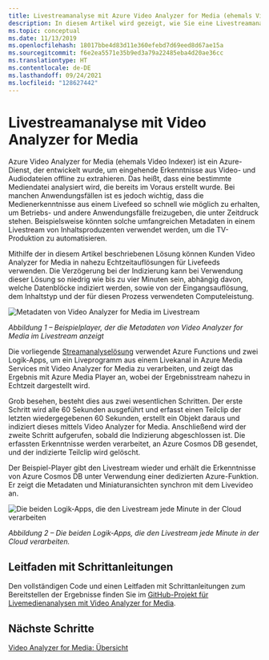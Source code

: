 ```yaml
---
title: Livestreamanalyse mit Azure Video Analyzer for Media (ehemals Video Indexer)
description: In diesem Artikel wird gezeigt, wie Sie eine Livestreamanalyse mit Azure Video Analyzer for Media (ehemals Video Indexer) durchführen.
ms.topic: conceptual
ms.date: 11/13/2019
ms.openlocfilehash: 18017bbe4d83d11e360efebd7d69eed8d67ae15a
ms.sourcegitcommit: f6e2ea5571e35b9ed3a79a22485eba4d20ae36cc
ms.translationtype: HT
ms.contentlocale: de-DE
ms.lasthandoff: 09/24/2021
ms.locfileid: "128627442"
---
```

# <a name="live-stream-analysis-with-video-analyzer-for-media"></a>Livestreamanalyse mit Video Analyzer for Media

Azure Video Analyzer for Media (ehemals Video Indexer) ist ein Azure-Dienst, der entwickelt wurde, um eingehende Erkenntnisse aus Video- und Audiodateien offline zu extrahieren. Das heißt, dass eine bestimmte Mediendatei analysiert wird, die bereits im Voraus erstellt wurde. Bei manchen Anwendungsfällen ist es jedoch wichtig, dass die Medienerkenntnisse aus einem Livefeed so schnell wie möglich zu erhalten, um Betriebs- und andere Anwendungsfälle freizugeben, die unter Zeitdruck stehen. Beispielsweise könnten solche umfangreichen Metadaten in einem Livestream von Inhaltsproduzenten verwendet werden, um die TV-Produktion zu automatisieren.

Mithilfe der in diesem Artikel beschriebenen Lösung können Kunden Video Analyzer for Media in nahezu Echtzeitauflösungen für Livefeeds verwenden. Die Verzögerung bei der Indizierung kann bei Verwendung dieser Lösung so niedrig wie bis zu vier Minuten sein, abhängig davon, welche Datenblöcke indiziert werden, sowie von der Eingangsauflösung, dem Inhaltstyp und der für diesen Prozess verwendeten Computeleistung.

![Metadaten von Video Analyzer for Media im Livestream](./media/live-stream-analysis/live-stream-analysis01.png)

*Abbildung 1 – Beispielplayer, der die Metadaten von Video Analyzer for Media im Livestream anzeigt*

Die vorliegende [Streamanalyselösung](https://aka.ms/livestreamanalysis) verwendet Azure Functions und zwei Logik-Apps, um ein Liveprogramm aus einem Livekanal in Azure Media Services mit Video Analyzer for Media zu verarbeiten, und zeigt das Ergebnis mit Azure Media Player an, wobei der Ergebnisstream nahezu in Echtzeit dargestellt wird.

Grob besehen, besteht dies aus zwei wesentlichen Schritten. Der erste Schritt wird alle 60 Sekunden ausgeführt und erfasst einen Teilclip der letzten wiedergegebenen 60 Sekunden, erstellt ein Objekt daraus und indiziert dieses mittels Video Analyzer for Media. Anschließend wird der zweite Schritt aufgerufen, sobald die Indizierung abgeschlossen ist. Die erfassten Erkenntnisse werden verarbeitet, an Azure Cosmos DB gesendet, und der indizierte Teilclip wird gelöscht.

Der Beispiel-Player gibt den Livestream wieder und erhält die Erkenntnisse von Azure Cosmos DB unter Verwendung einer dedizierten Azure-Funktion. Er zeigt die Metadaten und Miniaturansichten synchron mit dem Livevideo an.

![Die beiden Logik-Apps, die den Livestream jede Minute in der Cloud verarbeiten](./media/live-stream-analysis/live-stream-analysis02.png)

*Abbildung 2 – Die beiden Logik-Apps, die den Livestream jede Minute in der Cloud verarbeiten.*

## <a name="step-by-step-guide"></a>Leitfaden mit Schrittanleitungen 

Den vollständigen Code und einen Leitfaden mit Schrittanleitungen zum Bereitstellen der Ergebnisse finden Sie im [GitHub-Projekt für Livemedienanalysen mit Video Analyzer for Media](https://aka.ms/livestreamanalysis). 

## <a name="next-steps"></a>Nächste Schritte

[Video Analyzer for Media: Übersicht](video-indexer-overview.md)
